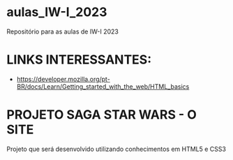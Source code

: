 # aulas_IW-I_2023
Repositório para as aulas de IW-I 2023

# LINKS INTERESSANTES:
- https://developer.mozilla.org/pt-BR/docs/Learn/Getting_started_with_the_web/HTML_basics

# PROJETO SAGA STAR WARS - O SITE
Projeto que será desenvolvido utilizando conhecimentos em HTML5 e CSS3
